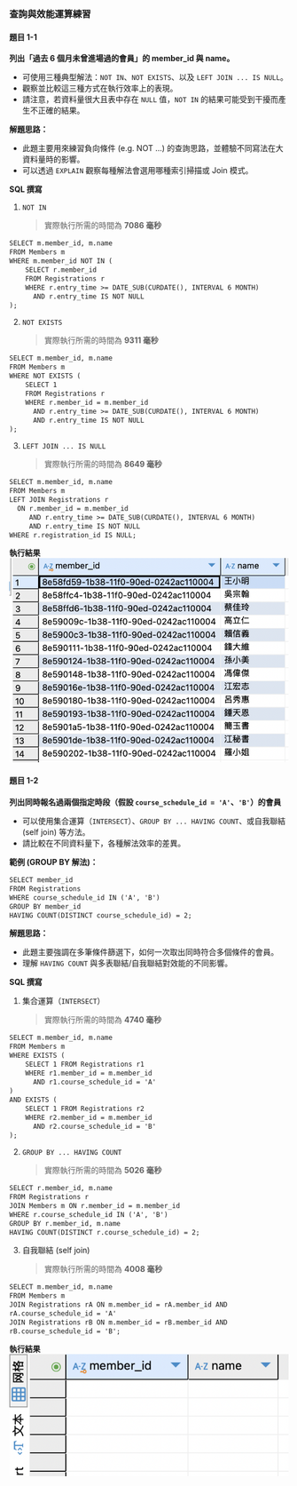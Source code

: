 ### 查詢與效能運算練習
#### 題目 1-1
**列出「過去 6 個月未曾進場過的會員」的 member_id 與 name。**
* 可使用三種典型解法：`NOT IN`、`NOT EXISTS`、以及 `LEFT JOIN ... IS NULL`。
* 觀察並比較這三種方式在執行效率上的表現。
* 請注意，若資料量很大且表中存在 `NULL` 值，`NOT IN` 的結果可能受到干擾而產生不正確的結果。

**解題思路：**
* 此題主要用來練習負向條件 (e.g. NOT …) 的查詢思路，並體驗不同寫法在大資料量時的影響。
* 可以透過 `EXPLAIN` 觀察每種解法會選用哪種索引掃描或 Join 模式。

**SQL 撰寫**
1. `NOT IN`
    > 實際執行所需的時間為 **7086 毫秒**
```sql=
SELECT m.member_id, m.name
FROM Members m
WHERE m.member_id NOT IN (
    SELECT r.member_id
    FROM Registrations r
    WHERE r.entry_time >= DATE_SUB(CURDATE(), INTERVAL 6 MONTH)
      AND r.entry_time IS NOT NULL
);
```

2. `NOT EXISTS`
    > 實際執行所需的時間為 **9311 毫秒**
```sql=
SELECT m.member_id, m.name
FROM Members m
WHERE NOT EXISTS (
    SELECT 1
    FROM Registrations r
    WHERE r.member_id = m.member_id
      AND r.entry_time >= DATE_SUB(CURDATE(), INTERVAL 6 MONTH)
      AND r.entry_time IS NOT NULL
);
```

3. `LEFT JOIN ... IS NULL`
    > 實際執行所需的時間為 **8649 毫秒**
```sql=
SELECT m.member_id, m.name
FROM Members m
LEFT JOIN Registrations r
  ON r.member_id = m.member_id
     AND r.entry_time >= DATE_SUB(CURDATE(), INTERVAL 6 MONTH)
     AND r.entry_time IS NOT NULL
WHERE r.registration_id IS NULL;
```

**執行結果**
![1-1](1-1.png)


#### 題目 1-2
**列出同時報名過兩個指定時段（假設 `course_schedule_id = 'A'`、`'B'`）的會員**
* 可以使用集合運算（`INTERSECT`）、`GROUP BY ... HAVING COUNT`、或自我聯結 (self join) 等方法。
* 請比較在不同資料量下，各種解法效率的差異。

**範例 (GROUP BY 解法)：**
```sql=
SELECT member_id 
FROM Registrations 
WHERE course_schedule_id IN ('A', 'B') 
GROUP BY member_id 
HAVING COUNT(DISTINCT course_schedule_id) = 2;
```

**解題思路：**
* 此題主要強調在多筆條件篩選下，如何一次取出同時符合多個條件的會員。
* 理解 `HAVING COUNT` 與多表聯結/自我聯結對效能的不同影響。

**SQL 撰寫**
1. 集合運算（`INTERSECT`）
    > 實際執行所需的時間為 **4740 毫秒**
```sql=
SELECT m.member_id, m.name
FROM Members m
WHERE EXISTS (
    SELECT 1 FROM Registrations r1
    WHERE r1.member_id = m.member_id
      AND r1.course_schedule_id = 'A'
)
AND EXISTS (
    SELECT 1 FROM Registrations r2
    WHERE r2.member_id = m.member_id
      AND r2.course_schedule_id = 'B'
);
```

2. `GROUP BY ... HAVING COUNT`
    > 實際執行所需的時間為 **5026 毫秒**
```sql=
SELECT r.member_id, m.name
FROM Registrations r
JOIN Members m ON r.member_id = m.member_id
WHERE r.course_schedule_id IN ('A', 'B')
GROUP BY r.member_id, m.name
HAVING COUNT(DISTINCT r.course_schedule_id) = 2;
```

3. 自我聯結 (self join)
    > 實際執行所需的時間為 **4008 毫秒**
```sql=
SELECT m.member_id, m.name
FROM Members m
JOIN Registrations rA ON m.member_id = rA.member_id AND rA.course_schedule_id = 'A'
JOIN Registrations rB ON m.member_id = rB.member_id AND rB.course_schedule_id = 'B';
```

**執行結果**
![1-2](1-2.png)